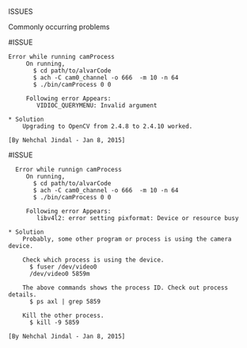 ISSUES

Commonly occurring problems


#ISSUE

    Error while running camProcess
         On running,
           $ cd path/to/alvarCode
           $ ach -C cam0_channel -o 666  -m 10 -n 64
           $ ./bin/camProcess 0 0

         Following error Appears:
            VIDIOC_QUERYMENU: Invalid argument

    * Solution 
        Upgrading to OpenCV from 2.4.8 to 2.4.10 worked.

    [By Nehchal Jindal - Jan 8, 2015]

#ISSUE

      Error while runnign camProcess
         On running,
           $ cd path/to/alvarCode
           $ ach -C cam0_channel -o 666  -m 10 -n 64
           $ ./bin/camProcess 0 0

         Following error Appears:
            libv4l2: error setting pixformat: Device or resource busy

    * Solution
        Probably, some other program or process is using the camera device.

        Check which process is using the device.
          $ fuser /dev/video0
          /dev/video0 5859m

        The above commands shows the process ID. Check out process details.
          $ ps axl | grep 5859

        Kill the other process.
          $ kill -9 5859

    [By Nehchal Jindal - Jan 8, 2015]


